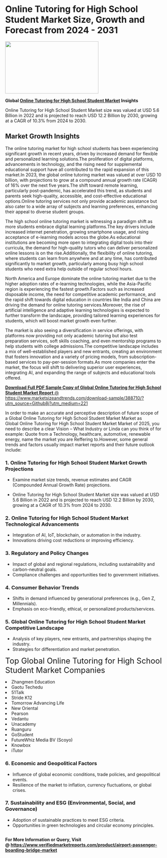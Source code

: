 <H1>Online Tutoring for High School Student Market Size, Growth and Forecast from 2024 - 2031</H1><img class="aligncenter size-medium wp-image-584254" src="https://thirdeyenews.in/wp-content/uploads/2024/09/Global-Market-Research-300x168.jpeg" alt="" width="300" height="168" /><p><strong>Global&nbsp;<a href="https://www.marketsizeandtrends.com/download-sample/388710/?utm_source=Github8j?utm_medium=221">Online Tutoring for High School Student Market</a> Insights</strong></p><p>Online Tutoring for High School Student Market size was valued at USD 5.6 Billion in 2022 and is projected to reach USD 12.2 Billion by 2030, growing at a CAGR of 10.3% from 2024 to 2030.</p><p><!DOCTYPE html> <html lang="en"> <head> <meta charset="UTF-8"> <meta name="viewport" content="width=device-width, initial-scale=1.0"> <title>Online Tutoring for High School Students Market Growth Insights</title> </head> <body> <h2>Market Growth Insights</h2> <p>The online tutoring market for high school students has been experiencing significant growth in recent years, driven by increased demand for flexible and personalized learning solutions.The proliferation of digital platforms, advancements in technology, and the rising need for supplemental educational support have all contributed to the rapid expansion of this market.In 2023, the global online tutoring market was valued at over USD 10 billion, with projections to grow at a compound annual growth rate (CAGR) of 16% over the next five years.The shift toward remote learning, particularly post-pandemic, has accelerated this trend, as students and parents seek high-quality, accessible, and cost-effective educational options.Online tutoring services not only provide academic assistance but also cater to a wide array of subjects and learning preferences, enhancing their appeal to diverse student groups.</p> <p><a href="#"></a></p> <p>The high school online tutoring market is witnessing a paradigm shift as more students embrace digital learning platforms.The key drivers include increased internet penetration, growing smartphone usage, and rising acceptance of e-learning models across the globe.As educational institutions are becoming more open to integrating digital tools into their curricula, the demand for high-quality tutors who can deliver personalized online lessons is on the rise.Additionally, the flexibility of online tutoring, where students can learn from anywhere and at any time, has contributed significantly to market growth, particularly among busy high school students who need extra help outside of regular school hours.</p> <p>North America and Europe dominate the online tutoring market due to the higher adoption rates of e-learning technologies, while the Asia-Pacific region is experiencing the fastest growth.Factors such as increased disposable income, the need for competitive academic performance, and the rapid shift towards digital education in countries like India and China are driving the demand for online tutoring services.Moreover, the rise of artificial intelligence and adaptive learning technologies is expected to further transform the landscape, providing tailored learning experiences for students, which will boost market growth even further.</p> <p>The market is also seeing a diversification in service offerings, with platforms now providing not only academic tutoring but also test preparation services, soft skills coaching, and even mentorship programs to help students with college admissions.The competitive landscape includes a mix of well-established players and new entrants, creating an environment that fosters innovation and a variety of pricing models, from subscription-based services to pay-per-session formats.As more companies enter the market, the focus will shift to delivering superior user experiences, integrating AI, and expanding the range of subjects and educational tools offered.</p> <p><a href="#"></p><p><span class=""><strong>Download Full PDF Sample Copy of Global Online Tutoring for High School Student Market Report</strong> @ <a href="https://www.marketsizeandtrends.com/download-sample/388710/?utm_source=Github8j?utm_medium=221" target="_blank">https://www.marketsizeandtrends.com/download-sample/388710/?utm_source=Github8j?utm_medium=221</a></span></p><p>In order to make an accurate and perceptive description of future scope of a Global&nbsp;Online Tutoring for High School Student Market Market as Global&nbsp;Online Tutoring for High School Student Market Market of 2025, you need to describe a clear Vision &ndash; What Industry or Linda can you think of for example: Quote from a Technology, healthcare, automotive, renewable energy, name the market you are Reffering to.However, some general trends and factors usually impact market reports and their future outlook include:</p><h3>1.&nbsp;<strong>Online Tutoring for High School Student Market Growth Projections</strong></h3><ul><li>Examine market size trends, revenue estimates and CAGR (Compounded Annual Growth Rate) projections.</li><li><p>Online Tutoring for High School Student Market size was valued at USD 5.6 Billion in 2022 and is projected to reach USD 12.2 Billion by 2030, growing at a CAGR of 10.3% from 2024 to 2030.</p></li></ul><h3>2.&nbsp;<strong>Online Tutoring for High School Student Market Technological Advancements</strong></h3><ul><li>Integration of AI, IoT, blockchain, or automation in the industry.</li><li>Innovations driving cost reductions or improving efficiency.</li></ul><h3>3.&nbsp;<strong>Regulatory and Policy Changes</strong></h3><ul><li>Impact of global and regional regulations, including sustainability and carbon-neutral goals.</li><li>Compliance challenges and opportunities tied to government initiatives.</li></ul><h3>4.&nbsp;<strong>Consumer Behavior Trends</strong></h3><ul><li>Shifts in demand influenced by generational preferences (e.g., Gen Z, Millennials).</li><li>Emphasis on eco-friendly, ethical, or personalized products/services.</li></ul><h3>5.&nbsp;<strong>Global Online Tutoring for High School Student Market Competitive Landscape</strong></h3><ul><li>Analysis of key players, new entrants, and partnerships shaping the industry.</li><li>Strategies for differentiation and market penetration.</li></ul><p data-pm-slice="1 1 []"><span style="color: inherit; font-family: inherit; font-size: 25px;">Top Global Online Tutoring for High School Student Market Companies</span></p><div class="" data-test-id=""><p><li>Zhangmen Education</li><li> Gaotu Techedu</li><li> 51Talk</li><li> Stride K12</li><li> Tomorrow Advancing Life</li><li> New Oriental</li><li> Pearson</li><li> Vedantu</li><li> Unacademy</li><li> Ruanguru</li><li> GoStudent</li><li> FutureWhiz Media BV (Scoyo)</li><li> Knowbox</li><li> iTutor</li></p></div><h3>6.&nbsp;<strong>Economic and Geopolitical Factors</strong></h3><ul><li>Influence of global economic conditions, trade policies, and geopolitical events.</li><li>Resilience of the market to inflation, currency fluctuations, or global crises.</li></ul><h3>7.&nbsp;<strong>Sustainability and ESG (Environmental, Social, and Governance)</strong></h3><ul><li>Adoption of sustainable practices to meet ESG criteria.</li><li>Opportunities in green technologies and circular economy principles.</li></ul><h2><strong style="font-size: 14px;">For More Information or Query, Visit @&nbsp;</strong><a style="background-color: #ffffff; font-size: 14px;" href="https://www.marketsizeandtrends.com/report/online-tutoring-for-high-school-student-market/" target="_blank">https://www.verifiedmarketreports.com/product/airport-passenger-boarding-bridge-market</a></h2>